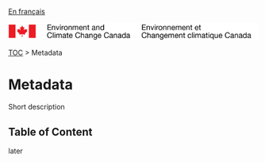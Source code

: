 [En français](readme_fr.md)

![ECCC logo](../img_eccc-logo.png)

[TOC](../readme_en.md) > Metadata


Metadata
========

Short description

Table of Content
----------------

later
